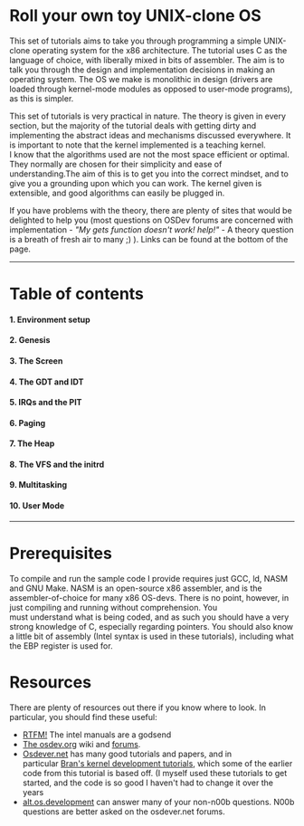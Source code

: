 # Roll your own toy UNIX-clone OS

This set of tutorials aims to take you through programming a simple UNIX-clone operating system for the x86 architecture. The tutorial uses C as the language of choice, with liberally mixed in bits of assembler. The aim is to talk you through the design and implementation decisions in making an operating system. The OS we make is monolithic in design (drivers are loaded through kernel-mode modules as opposed to user-mode programs), as this is simpler.

This set of tutorials is very practical in nature. The theory is given in every section, but the majority of the tutorial deals with getting dirty and implementing the abstract ideas and mechanisms discussed everywhere. It is important to note that the kernel implemented is a teaching kernel. I know that the algorithms used are not the most space efficient or optimal. They normally are chosen for their simplicity and ease of understanding.The aim of this is to get you into the correct mindset, and to give you a grounding upon which you can work. The kernel given is extensible, and good algorithms can easily be plugged in.

If you have problems with the theory, there are plenty of sites that would be delighted to help you (most questions on OSDev forums are concerned with implementation - *"My gets function doesn't work! help!"* - A theory question is a breath of fresh air to many ;) ). Links can be found at the bottom of the page.

******

# Table of contents
#### 1. Environment setup
#### 2. Genesis
#### 3. The Screen
#### 4. The GDT and IDT
#### 5. IRQs and the PIT
#### 6. Paging
#### 7. The Heap
#### 8. The VFS and the initrd
#### 9. Multitasking
#### 10. User Mode

******

# Prerequisites

To compile and run the sample code I provide requires just GCC, ld, NASM and GNU Make. NASM is an open-source x86 assembler, and is the assembler-of-choice for many x86 OS-devs.
There is no point, however, in just compiling and running without comprehension. You must understand what is being coded, and as such you should have a very strong knowledge of C, especially regarding pointers. You should also know a little bit of assembly (Intel syntax is used in these tutorials), including what the EBP register is used for.

# Resources
There are plenty of resources out there if you know where to look. In particular, you should find these useful:

 * [RTFM!](http://web.archive.org/web/20160307114211/http://www.google.com/) The intel manuals are a godsend
 * [The osdev.org](http://web.archive.org/web/20160307114211/http://www.osdev.org/wiki) wiki and [forums](http://web.archive.org/web/20160307114211/http://www.osdev.org/forum).
 * [Osdever.net](http://web.archive.org/web/20160307114211/http://www.osdever.net/) has many good tutorials and papers, and in particular [Bran's kernel development tutorials](http://web.archive.org/web/20160307114211/http://www.osdever.net/bkerndev/index.php), which some of the earlier code from this tutorial is based off. (I myself used these tutorials to get started, and the code is so good I haven't had to change it over the years
 * [alt.os.development](http://web.archive.org/web/20160307114211/http://groups.google.co.uk/group/alt.os.development/topics) can answer many of your non-n00b questions. N00b questions are better asked on the osdever.net forums.

